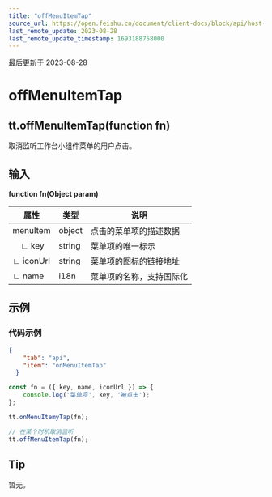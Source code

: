 ```yaml
---
title: "offMenuItemTap"
source_url: https://open.feishu.cn/document/client-docs/block/api/host-api/workplace-api/block-menu-item/offmenuitemtap
last_remote_update: 2023-08-28
last_remote_update_timestamp: 1693188758000
---
```

最后更新于 2023-08-28

# offMenuItemTap

## tt.offMenuItemTap(function fn)

取消监听工作台小组件菜单的用户点击。

## 输入

**function fn(Object param)**

| **属性**    | **类型**        | **说明**       |
| --------- | ------------- | ------------ |
| menuItem  | object        | 点击的菜单项的描述数据  |
|  ∟ key    | string        | 菜单项的唯一标示     |
| ∟ iconUrl | string        | 菜单项的图标的链接地址  |
| ∟ name    | i18n<string> | 菜单项的名称，支持国际化 |

## 示例

### 代码示例
```json
{
  	"tab": "api",
  	"item": "onMenuItemTap"
  }
```

```js
const fn = ({ key, name, iconUrl }) => {
    console.log('菜单项', key, '被点击');
};

tt.onMenuItemyTap(fn);

// 在某个时机取消监听
tt.offMenuItemTap(fn);
```

## Tip

暂无。
